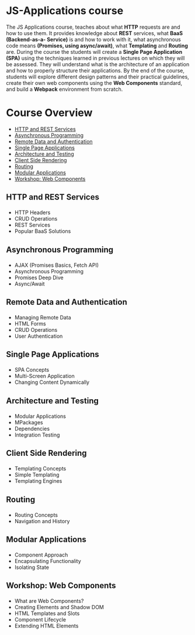 # JS-Applications course

The JS Applications course, teaches about what **HTTP** requests are and how to use them. It provides knowledge about **REST** services, what **BaaS (Backend-as-a- Service)** is and how to work with it, what asynchronous code means **(Promises, using async/await)**, what **Templating** and **Routing** are. During the course the students will create a **Single Page Application (SPA)** using the techniques learned in previous lectures on which they will be assessed. They will understand what is the architecture of an application and how to properly structure their applications. By the end of the course, students will explore different design patterns and their practical guidelines, create their own web components using the **Web Components** standard, and build a **Webpack** environment from scratch.

# Course Overview

- <a href="#http">HTTP and REST Services</a>
- <a href="#async">Asynchronous Programming</a>
- <a href="#rda">Remote Data and Authentication</a>
- <a href="#spa">Single Page Applications</a>
- <a href="#archt">Architecture and Testing</a>
- <a href="#csr">Client Side Rendering</a>
- <a href="#routing">Routing</a>
- <a href="#modapps">Modular Applications</a>
- <a href="#wcomp">Workshop: Web Components</a>

## <p id="http">HTTP and REST Services</p>
- HTTP Headers
- CRUD Operations
- REST Services
- Popular BaaS Solutions

## <p id="async">Asynchronous Programming</p>
- AJAX (Promises Basics, Fetch API)
- Asynchronous Programming
- Promises Deep Dive
- Async/Await

## <p id="rdad">Remote Data and Authentication</p>
- Managing Remote Data
- HTML Forms
- CRUD Operations
- User Authentication

## <p id="spa">Single Page Applications</p>
- SPA Concepts
- Multi-Screen Application
- Changing Content Dynamically

## <p id="archt">Architecture and Testing</p>
- Modular Applications
- MPackages
- Dependencies
- Integration Testing

## <p id="csr">Client Side Rendering</p>
- Templating Concepts
- Simple Templating
- Templating Engines

## <p id="routing">Routing</p>
- Routing Concepts
- Navigation and History

## <p id="modapps">Modular Applications</p>
- Component Approach
- Encapsulating Functionality
- Isolating State

## <p id="wcomp">Workshop: Web Components</p>
- What are Web Components?
- Creating Elements and Shadow DOM
- HTML Templates and Slots
- Component Lifecycle
- Extending HTML Elements
